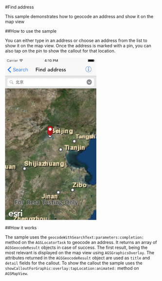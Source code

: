 #Find address

This sample demonstrates how to geocode an address and show it on the map view


##How to use the sample

You can either type in an address or choose an address from the list to show it on the map view. Once the address is marked with a pin, you can also tap on the pin to show the callout for that location.


![](image1.png)


##How it works

The sample uses the `geocodeWithSearchText:parameters:completion:` method on the `AGSLocatorTask` to geocode an address. It returns an array of `AGSGeocodeResult` objects in case of success. The first result, being the most relevant is displayed on the map view using `AGSGraphicsOverlay`. The attributes returned in the `AGSGeocodeResult` object are used as `title` and `detail` fields for the callout.  To show the callout the sample uses the `showCalloutForGraphic:overlay:tapLocation:animated:` method on `AGSMapView`.



